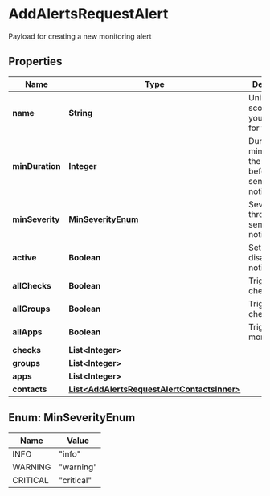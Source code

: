 

# AddAlertsRequestAlert

Payload for creating a new monitoring alert

## Properties

| Name | Type | Description | Notes |
|------------ | ------------- | ------------- | -------------|
|**name** | **String** | Unique name scoped to your account for the alert |  |
|**minDuration** | **Integer** | Duration in minutes of the delay before sending notification(s) |  [optional] |
|**minSeverity** | [**MinSeverityEnum**](#MinSeverityEnum) | Severity level threshold for sending notifications. |  [optional] |
|**active** | **Boolean** | Set to false to disable notifications |  [optional] |
|**allChecks** | **Boolean** | Trigger for all checks |  [optional] |
|**allGroups** | **Boolean** | Trigger for all check groups |  [optional] |
|**allApps** | **Boolean** | Trigger for all monitor apps |  [optional] |
|**checks** | **List&lt;Integer&gt;** |  |  [optional] |
|**groups** | **List&lt;Integer&gt;** |  |  [optional] |
|**apps** | **List&lt;Integer&gt;** |  |  [optional] |
|**contacts** | [**List&lt;AddAlertsRequestAlertContactsInner&gt;**](AddAlertsRequestAlertContactsInner.md) |  |  [optional] |



## Enum: MinSeverityEnum

| Name | Value |
|---- | -----|
| INFO | &quot;info&quot; |
| WARNING | &quot;warning&quot; |
| CRITICAL | &quot;critical&quot; |



